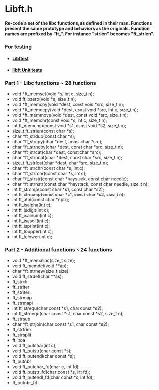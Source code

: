 # Libft.h

#### Re-code a set of the libc functions, as defined in their man. Functions present the same prototype and behaviors as the originals. Function names are prefixed by “ft_”. For instance "strlen" becomes "ft_strlen".

### For testing
- #### [Libftest](https://github.com/jtoty/Libftest)
- #### [libft Unit tests](https://github.com/alelievr/libft-unit-test)

### Part 1 - Libc functions ~ 28 functions

- void		*ft_memset(void *s, int c, size_t n);
- void		ft_bzero(void *s, size_t n);
- void		*ft_memcpy(void *dest, const void *src, size_t n);
- void		*ft_memccpy(void *dest, const void *src, int c, size_t n);
- void		*ft_memmove(void *dest, const void *src, size_t n);
- void		*ft_memchr(const void *s, int c, size_t n);
- int		ft_memcmp(const void *s1, const void *s2, size_t n);
- size_t	ft_strlen(const char *s);
- char		*ft_strdup(const char *s);
- char		*ft_strcpy(char *dest, const char *src);
- char		*ft_strncpy(char *dest, const char *src, size_t n);
- char		*ft_strcat(char *dest, const char *src);
- char		*ft_strncat(char *dest, const char *src, size_t n);
- size_t	ft_strlcat(char *dest, char *src, size_t n);
- char		*ft_strchr(const char *s, int c);
- char		*ft_strrchr(const char *s, int c);
- char		*ft_strstr(const char *haystack, const char needle);
- char		*ft_strnstr(const char *haystack, const char needle, size_t n);
- int		ft_strcmp(const char *s1, const char *s2);
- int		ft_strncmp(const char *s1, const char *s2, size_t n);
- int		ft_atoi(const char *nptr);
- int		ft_isalpha(int c);
- int		ft_isdigit(int c);
- int		ft_isalnum(int c);
- int		ft_isascii(int c);
- int		ft_isprint(int c);
- int		ft_toupper(int c);
- int		ft_tolower(int c);

### Part 2 - Additional functions ~ 24 functions

- void		*ft_memalloc(size_t size);
- void		ft_memdel(void **ap);
- char		*ft_strnew(size_t size);
- void		ft_strdel(char **as);
- ft_strclr
- ft_striter
- ft_striteri
- ft_strmap
- ft_strmapi
- int		ft_strequ(char const *s1, char const *s2);
- int		ft_strnequ(char const *s1, char const *s2, size_t n);
- ft_strsub
- char		*ft_strjoin(char const *s1, char const *s2);
- ft_strtrim
- ft_strsplit
- ft_itoa
- void		ft_putchar(int c);
- void		ft_putstr(char const *s);
- void		ft_putendl(char const *s);
- ft_putnbr
- void		ft_putchar_fd(char c, int fd);
- void		ft_putstr_fd(char const *s, int fd);
- void		ft_putendl_fd(char const *s, int fd);
- ft_putnbr_fd
